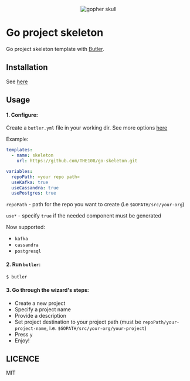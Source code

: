 <p align="center">
<img src="https://orig00.deviantart.net/514e/f/2012/128/7/5/gopher_skull_by_mycroftvalentine-d4z0qct.jpg" alt="gopher skull" style="max-width:100%;">
</p>

# Go project skeleton

Go project skeleton template with [Butler](https://github.com/netzkern/butler).

## Installation

See [here](https://github.com/netzkern/butler#usage)

## Usage

#### 1. Configure:

Create a `butler.yml` file in your working dir. See more options [here](https://github.com/netzkern/butler/blob/master/docs/config.md#config-places)

Example:
```yaml
templates:
  - name: skeleton
    url: https://github.com/THE108/go-skeleton.git

variables:
  repoPath: <your repo path>
  useKafka: true
  useCassandra: true
  usePostgres: true
```

`repoPath` - path for the repo you want to create (i.e `$GOPATH/src/your-org`)

`use*` - specify `true` if the needed component must be generated

Now supported:
 - `kafka`
 - `cassandra`
 - `postgresql`

#### 2. Run `butler`:
```bash
$ butler
```

#### 3. Go through the wizard's steps:
 - Create a new project
 - Specify a project name
 - Provide a description
 - Set project destination to your project path (must be `repoPath/your-project-name`, i.e. `$GOPATH/src/your-org/your-project`)
 - Press `y`
 - Enjoy!

## LICENCE

MIT
